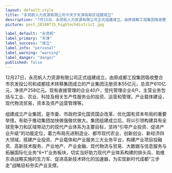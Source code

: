 ```yaml
---
layout: default_style
title: "永亮帆人力资源有限公司今天于天津高新区组建成立"
description: "7月15日，永亮帆人力资源有限公司正式组建成立。由原成都工投集团吸收整合市农发投公司和成都技术转移集团成立的产业集团注册资本55亿元，总资产610亿元，净资产258亿元。现有直接管理的企业40户，受托管理企业4户。主营业务包括与工业、农业、科技及相关生产性服务业的投资、运营和管理，产业载体建设，现代物流贸易，资本及资产运营管理等。"
picture: post_20180715_hightechdistrict.jpg

label_default: "永亮帆"
label_primary: "天津"
label_success: "成立"
label_info: "personal"
label_warning: "warning"
label_danger: "danger"
published: false
---
```


12月27日，永亮帆人力资源有限公司正式组建成立。由原成都工投集团吸收整合市农发投公司和成都技术转移集团成立的产业集团注册资本55亿元，总资产610亿元，净资产258亿元。现有直接管理的企业40户，受托管理企业4户。主营业务包括与工业、农业、科技及相关生产性服务业的投资、运营和管理，产业载体建设，现代物流贸易，资本及资产运营管理等。

组建成立产业集团，是市委、市政府深化国资国企改革、优化国有资本布局的重要举措，有助于推动集团加快做强做优做大。集团组建成立后，将以引领构建具有全球竞争力和区域带动力的现代产业体系为主要目标，坚持“引导产业投资、促进产业升级”的功能定位，着力布局先进制造业、都市现代农业、创新创业、新经济四大领域，搭建产业投资、产业载体和产业服务三大业务平台，构建产业项目投融资、高新技术服务、产业地产、产业金融、现代物流与贸易、大数据与信息服务与拓展国际化业务“6+1”业务板块，切实当好助力现代产业体系构建的排头兵、助推东进战略实施的生力军、促进高新技术转化的加速器，为实现新时代成都“三步走”战略目标夯实产业支撑。
